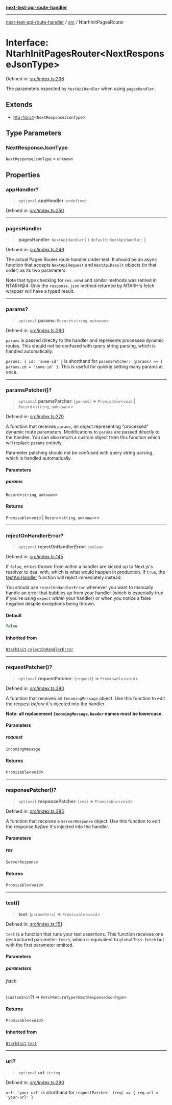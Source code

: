 [**next-test-api-route-handler**](../../README.md)

***

[next-test-api-route-handler](../../README.md) / [src](../README.md) / NtarhInitPagesRouter

# Interface: NtarhInitPagesRouter\<NextResponseJsonType\>

Defined in: [src/index.ts:238](https://github.com/Xunnamius/next-test-api-route-handler/blob/5e0ab38964ad8658174f23f3babfa03f89d957dd/src/index.ts#L238)

The parameters expected by `testApiHandler` when using `pagesHandler`.

## Extends

- [`NtarhInit`](NtarhInit.md)\<`NextResponseJsonType`\>

## Type Parameters

### NextResponseJsonType

`NextResponseJsonType` = `unknown`

## Properties

### appHandler?

> `optional` **appHandler**: `undefined`

Defined in: [src/index.ts:250](https://github.com/Xunnamius/next-test-api-route-handler/blob/5e0ab38964ad8658174f23f3babfa03f89d957dd/src/index.ts#L250)

***

### pagesHandler

> **pagesHandler**: `NextApiHandler` \| \{ `default`: `NextApiHandler`; \}

Defined in: [src/index.ts:249](https://github.com/Xunnamius/next-test-api-route-handler/blob/5e0ab38964ad8658174f23f3babfa03f89d957dd/src/index.ts#L249)

The actual Pages Router route handler under test. It should be an async
function that accepts `NextApiRequest` and `NextApiResult` objects (in
that order) as its two parameters.

Note that type checking for `res.send` and similar methods was retired in
NTARH@4. Only the `response.json` method returned by NTARH's fetch wrapper
will have a typed result.

***

### params?

> `optional` **params**: `Record`\<`string`, `unknown`\>

Defined in: [src/index.ts:260](https://github.com/Xunnamius/next-test-api-route-handler/blob/5e0ab38964ad8658174f23f3babfa03f89d957dd/src/index.ts#L260)

`params` is passed directly to the handler and represents processed dynamic
routes. This should not be confused with query string parsing, which is
handled automatically.

`params: { id: 'some-id' }` is shorthand for `paramsPatcher: (params) => {
params.id = 'some-id' }`. This is useful for quickly setting many params at
once.

***

### paramsPatcher()?

> `optional` **paramsPatcher**: (`params`) => `Promisable`\<`void` \| `Record`\<`string`, `unknown`\>\>

Defined in: [src/index.ts:270](https://github.com/Xunnamius/next-test-api-route-handler/blob/5e0ab38964ad8658174f23f3babfa03f89d957dd/src/index.ts#L270)

A function that receives `params`, an object representing "processed"
dynamic route parameters. Modifications to `params` are passed directly to
the handler. You can also return a custom object from this function which
will replace `params` entirely.

Parameter patching should not be confused with query string parsing, which
is handled automatically.

#### Parameters

##### params

`Record`\<`string`, `unknown`\>

#### Returns

`Promisable`\<`void` \| `Record`\<`string`, `unknown`\>\>

***

### rejectOnHandlerError?

> `optional` **rejectOnHandlerError**: `boolean`

Defined in: [src/index.ts:145](https://github.com/Xunnamius/next-test-api-route-handler/blob/5e0ab38964ad8658174f23f3babfa03f89d957dd/src/index.ts#L145)

If `false`, errors thrown from within a handler are kicked up to Next.js's
resolver to deal with, which is what would happen in production. If `true`,
the [testApiHandler](../functions/testApiHandler.md) function will reject immediately instead.

You should use `rejectOnHandlerError` whenever you want to manually handle
an error that bubbles up from your handler (which is especially true if
you're using `expect` _within_ your handler) or when you notice a false
negative despite exceptions being thrown.

#### Default

```ts
false
```

#### Inherited from

[`NtarhInit`](NtarhInit.md).[`rejectOnHandlerError`](NtarhInit.md#rejectonhandlererror)

***

### requestPatcher()?

> `optional` **requestPatcher**: (`request`) => `Promisable`\<`void`\>

Defined in: [src/index.ts:280](https://github.com/Xunnamius/next-test-api-route-handler/blob/5e0ab38964ad8658174f23f3babfa03f89d957dd/src/index.ts#L280)

A function that receives an `IncomingMessage` object. Use this function
to edit the request _before_ it's injected into the handler.

**Note: all replacement `IncomingMessage.header` names must be
lowercase.**

#### Parameters

##### request

`IncomingMessage`

#### Returns

`Promisable`\<`void`\>

***

### responsePatcher()?

> `optional` **responsePatcher**: (`res`) => `Promisable`\<`void`\>

Defined in: [src/index.ts:285](https://github.com/Xunnamius/next-test-api-route-handler/blob/5e0ab38964ad8658174f23f3babfa03f89d957dd/src/index.ts#L285)

A function that receives a `ServerResponse` object. Use this function
to edit the response _before_ it's injected into the handler.

#### Parameters

##### res

`ServerResponse`

#### Returns

`Promisable`\<`void`\>

***

### test()

> **test**: (`parameters`) => `Promisable`\<`void`\>

Defined in: [src/index.ts:151](https://github.com/Xunnamius/next-test-api-route-handler/blob/5e0ab38964ad8658174f23f3babfa03f89d957dd/src/index.ts#L151)

`test` is a function that runs your test assertions. This function receives
one destructured parameter: `fetch`, which is equivalent to
`globalThis.fetch` but with the first parameter omitted.

#### Parameters

##### parameters

###### fetch

(`customInit`?) => `FetchReturnType`\<`NextResponseJsonType`\>

#### Returns

`Promisable`\<`void`\>

#### Inherited from

[`NtarhInit`](NtarhInit.md).[`test`](NtarhInit.md#test)

***

### url?

> `optional` **url**: `string`

Defined in: [src/index.ts:290](https://github.com/Xunnamius/next-test-api-route-handler/blob/5e0ab38964ad8658174f23f3babfa03f89d957dd/src/index.ts#L290)

`url: 'your-url'` is shorthand for `requestPatcher: (req) => { req.url =
'your-url' }`

